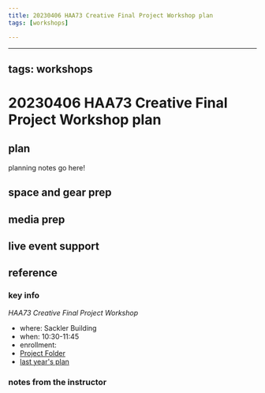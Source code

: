 ```yaml
---
title: 20230406 HAA73 Creative Final Project Workshop plan
tags: [workshops]

---
```


---
tags: workshops
---
# 20230406 HAA73 Creative Final Project Workshop plan

## plan
planning notes go here!
## space and gear prep
## media prep
## live event support
## reference
### key info
*HAA73 Creative Final Project Workshop*
* where: Sackler Building 
* when: 10:30-11:45
* enrollment: 
* [Project Folder](https://drive.google.com/drive/folders/11KUZZkmqLHclcWLEVRxaazXMQbGmQdlP)
* [last year's plan](/uWATf6XjSDy1oBWrCkWcnA)
### notes from the instructor
